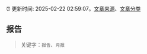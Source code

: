 :alarm_clock: 更新时间: 2025-02-22 02:59:07。[文章来源](/README.md)、[文章分类](/TAGS.md)

## 报告


> 关键字：`报告`、`月报`



